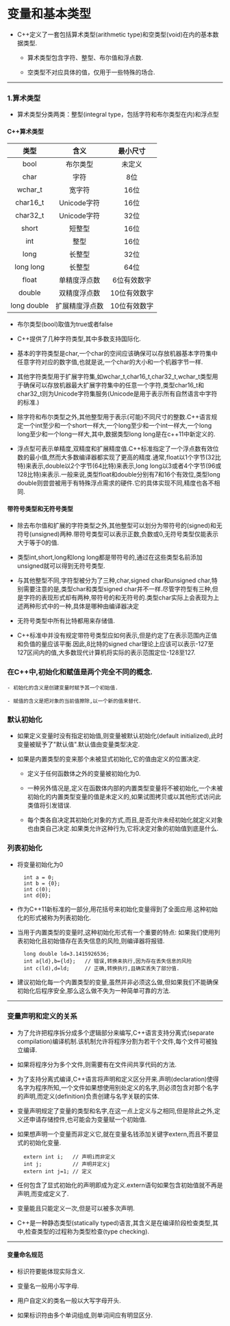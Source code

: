 # 变量和基本类型

- C++定义了一套包括算术类型(arithmetic type)和空类型(void)在内的基本数据类型.

    - 算术类型包含字符、整型、布尔值和浮点数.

    - 空类型不对应具体的值，仅用于一些特殊的场合.

---

### 1.算术类型

- 算术类型分类两类：整型(integral type，包括字符和布尔类型在内)和浮点型

#### C++算术类型
| 类型 | 含义 | 最小尺寸 |
|:--:|:--:|:--:|
| bool | 布尔类型 | 未定义 |
| char | 字符 | 8位 |
| wchar_t | 宽字符 | 16位 |
| char16_t | Unicode字符 | 16位 |
| char32_t | Unicode字符 | 32位 |
| short | 短整型 | 16位 |
| int | 整型 | 16位 |
| long | 长整型 | 32位 |
| long long | 长整型 | 64位 |
| float | 单精度浮点数 | 6位有效数字 |
| double | 双精度浮点数 | 10位有效数字 |
| long double | 扩展精度浮点数 | 10位有效数字 |

- 布尔类型(bool)取值为true或者false

- C++提供了几种字符类型,其中多数支持国际化.

- 基本的字符类型是char,一个char的空间应该确保可以存放机器基本字符集中任意字符对应的数字值,也就是说,一个char的大小和一个机器字节一样.

- 其他字符类型用于扩展字符集,如wchar_t,char16_t,char32_t,wchar_t类型用于确保可以存放机器最大扩展字符集中的任意一个字符,类型char16_t和char32_t则为Unicode字符集服务(Unicode是用于表示所有自然语言中字符的标准.)

- 除字符和布尔类型之外,其他整型用于表示(可能)不同尺寸的整数.C++语言规定一个int至少和一个short一样大,一个long至少和一个int一样大,一个long long至少和一个long一样大,其中,数据类型long long是在c++11中新定义的.

- 浮点型可表示单精度,双精度和扩展精度值.C++标准指定了一个浮点数有效位数的最小值,然而大多数编译器都实现了更高的精度.通常,float以1个字节(32比特)来表示,double以2个字节(64比特)来表示,long long以3或者4个字节(96或128比特)来表示.一般来说,类型float和double分别有7和16个有效位,类型long double则尝尝被用于有特殊浮点需求的硬件.它的具体实现不同,精度也各不相同.

#### 带符号类型和无符号类型

- 除去布尔值和扩展的字符类型之外,其他整型可以划分为带符号的(signed)和无符号(unsigned)两种.带符号类型可以表示正数,负数或0,无符号类型仅能表示大于等于0的值.

- 类型int,short,long和long long都是带符号的,通过在这些类型名前添加unsigned就可以得到无符号类型.

- 与其他整型不同,字符型被分为了三种,char,signed char和unsigned char,特别需要注意的是,类型char和类型signed char并不一样.尽管字符型有三种,但是字符的表现形式却有两种,带符号的和无符号的.类型char实际上会表现为上述两种形式中的一种,具体是哪种由编译器决定

- 无符号类型中所有比特都用来存储值.

- C++标准中并没有规定带符号类型应如何表示,但是约定了在表示范围内正值和负值的量应该平衡.因此,8比特的signed char理论上应该可以表示-127至127区间内的值,大多数现代计算机将实际的表示范围定位-128至127.

### 在C++中,初始化和赋值是两个完全不同的概念.

    - 初始化的含义是创建变量时赋予其一个初始值.

    - 赋值的含义是把对象的当前值擦除,以一个新的值来替代.

### 默认初始化

- 如果定义变量时没有指定初始值,则变量被默认初始化(default initialized),此时变量被赋予了"默认值".默认值由变量类型决定.

- 如果是内置类型的变来那个未被显式初始化,它的值由定义的位置决定.

    - 定义于任何函数体之外的变量被初始化为0.

    - 一种另外情况是,定义在函数体内部的内置类型变量将不被初始化,一个未被初始化的内置类型变量的值是未定义的,如果试图拷贝或以其他形式访问此类值将引发错误.

    - 每个类各自决定其初始化对象的方式,而且,是否允许未经初始化就定义对象也由类自己决定.如果类允许这种行为,它将决定对象的初始值到底是什么.

### 列表初始化

- 将变量初始化为0

        int a = 0;
        int b = {0};
        int c(0);
        int d{0};

- 作为C++11新标准的一部分,用花括号来初始化变量得到了全面应用.这种初始化的形式被称为列表初始化.

- 当用于内置类型的变量时,这种初始化形式有一个重要的特点: 如果我们使用列表初始化且初始值存在丢失信息的风险,则编译器将报错.

        long double ld=3.1415926536;
        int a{ld},b={ld};   // 错误,转换未执行,因为存在丢失信息的风险
        int c(ld),d=ld;     // 正确,转换执行,且确实丢失了部分值.

- 建议初始化每一个内置类型的变量,虽然并非必须这么做,但如果我们不能确保初始化后程序安全,那么这么做不失为一种简单可靠的方法.

---

### 变量声明和定义的关系

- 为了允许把程序拆分成多个逻辑部分来编写,C++语言支持分离式(separate compilation)编译机制.该机制允许将程序分割为若干个文件,每个文件可被独立编译.

- 如果将程序分为多个文件,则需要有在文件间共享代码的方法.

- 为了支持分离式编译,C++语言将声明和定义区分开来.声明(declaration)使得名字为程序所知,一个文件如果想使用别处定义的名字,则必须包含对那个名字的声明,而定义(definition)负责创建与名字关联的实体.

- 变量声明规定了变量的类型和名字,在这一点上定义与之相同,但是除此之外,定义还申请存储控件,也可能会为变量赋一个初始值.

- 如果想声明一个变量而非定义它,就在变量名钱添加关键字extern,而且不要显式的初始化变量.

        extern int i;   // 声明i而非定义
        int j;          // 声明并定义j
        extern int j=1; // 定义

- 任何包含了显式初始化的声明即成为定义.extern语句如果包含初始值就不再是声明,而变成定义了.

- 变量能且只能定义一次,但是可以被多次声明.

- C++是一种静态类型(statically typed)语言,其含义是在编译阶段检查类型,其中,检查类型的过程称为类型检查(type checking).

---

#### 变量命名规范

- 标识符要能体现实际含义.

- 变量名一般用小写字母.

- 用户自定义的类名一般以大写字母开头.

- 如果标识符由多个单词组成,则单词间应有明显区分.